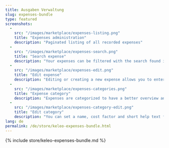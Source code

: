 ```yaml
---
title: Ausgaben Verwaltung
slug: expenses-bundle
type: featured
screenshots:
  - 
    src: "/images/marketplace/expenses-listing.png"
    title: "Expenses administration"
    description: "Paginated listing of all recorded expenses"
  - 
    src: "/images/marketplace/expenses-search.png"
    title: "Search expense"
    description: "Your expenses can be filtered with the search found in multiple Kimai screens"
  - 
    src: "/images/marketplace/expenses-edit.png"
    title: "Edit expense"
    description: "Editing or creating a new expense allows you to enter these fields"
  - 
    src: "/images/marketplace/expenses-categories.png"
    title: "Expense category"
    description: "Expenses are categorized to have a better overview and filter options"
  - 
    src: "/images/marketplace/expenses-category-edit.png"
    title: "Edit category"
    description: "You can set a name, cost factor and short help text for each category"
lang: de
permalink: /de/store/keleo-expenses-bundle.html
---
```


{% include store/keleo-expenses-bundle.md %}
